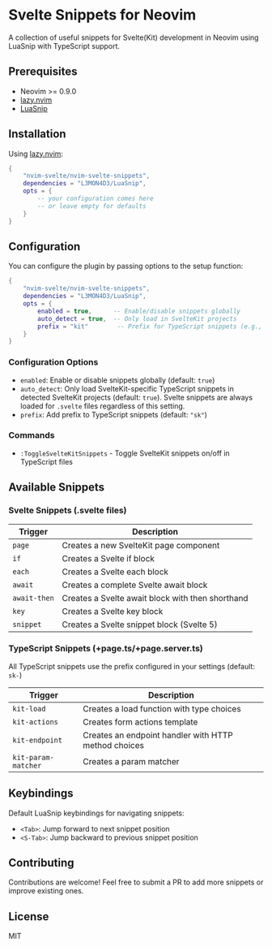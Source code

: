 # Svelte Snippets for Neovim

A collection of useful snippets for Svelte(Kit) development in Neovim using LuaSnip with TypeScript support.

## Prerequisites

- Neovim >= 0.9.0
- [lazy.nvim](https://github.com/folke/lazy.nvim)
- [LuaSnip](https://github.com/L3MON4D3/LuaSnip)

## Installation

Using [lazy.nvim](https://github.com/folke/lazy.nvim):

```lua
{
    "nvim-svelte/nvim-svelte-snippets",
    dependencies = "L3MON4D3/LuaSnip",
    opts = {
        -- your configuration comes here
        -- or leave empty for defaults
    }
}
```

## Configuration

You can configure the plugin by passing options to the setup function:

```lua
{
    "nvim-svelte/nvim-svelte-snippets",
    dependencies = "L3MON4D3/LuaSnip",
    opts = {
        enabled = true,      -- Enable/disable snippets globally
        auto_detect = true,  -- Only load in SvelteKit projects
        prefix = "kit"        -- Prefix for TypeScript snippets (e.g., kit-load)
    }
}
```

### Configuration Options

- `enabled`: Enable or disable snippets globally (default: `true`)
- `auto_detect`: Only load SvelteKit-specific TypeScript snippets in detected SvelteKit projects (default: `true`). Svelte snippets are always loaded for `.svelte` files regardless of this setting.
- `prefix`: Add prefix to TypeScript snippets (default: `"sk"`)

### Commands

- `:ToggleSvelteKitSnippets` - Toggle SvelteKit snippets on/off in TypeScript files

## Available Snippets

### Svelte Snippets (.svelte files)

| Trigger      | Description                                      |
| ------------ | ------------------------------------------------ |
| `page`       | Creates a new SvelteKit page component           |
| `if`         | Creates a Svelte if block                        |
| `each`       | Creates a Svelte each block                      |
| `await`      | Creates a complete Svelte await block            |
| `await-then` | Creates a Svelte await block with then shorthand |
| `key`        | Creates a Svelte key block                       |
| `snippet`    | Creates a Svelte snippet block (Svelte 5)        |

### TypeScript Snippets (+page.ts/+page.server.ts)

All TypeScript snippets use the prefix configured in your settings (default: `sk-`)

| Trigger             | Description                                          |
| ------------------- | ---------------------------------------------------- |
| `kit-load`          | Creates a load function with type choices            |
| `kit-actions`       | Creates form actions template                        |
| `kit-endpoint`      | Creates an endpoint handler with HTTP method choices |
| `kit-param-matcher` | Creates a param matcher                              |

## Keybindings

Default LuaSnip keybindings for navigating snippets:

- `<Tab>`: Jump forward to next snippet position
- `<S-Tab>`: Jump backward to previous snippet position

## Contributing

Contributions are welcome! Feel free to submit a PR to add more snippets or improve existing ones.

## License

MIT

